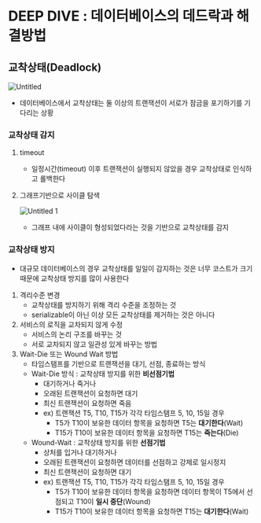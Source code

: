 # DEEP DIVE : 데이터베이스의 데드락과 해결방법

## 교착상태(Deadlock)

![Untitled](https://user-images.githubusercontent.com/47595515/211577495-4a7d38fe-d505-470e-8d6e-64ad88856188.png)

- 데이터베이스에서 교착상태는 둘 이상의 트랜잭션이 서로가 잠금을 포기하기를 기다리는 상황

### 교착상태 감지

1. timeout
    - 일정시간(timeout) 이후 트랜잭션이 실행되지 않았을 경우 교착상태로 인식하고 롤백한다
2. 그래프기반으로 사이클 탐색

   ![Untitled 1](https://user-images.githubusercontent.com/47595515/211577503-f289c14e-9df3-4926-b285-efdf5688b792.png)
    
    - 그래프 내에 사이클이 형성되었다라는 것을 기반으로 교착상태를 감지

### 교착상태 방지

- 대규모 데이터베이스의 경우 교착상태를 일일이 감지하는 것은 너무 코스트가 크기 때문에 교착상태 방지를 많이 사용한다
1. 격리수준 변경
    - 교착상태를 방지하기 위해 격리 수준을 조정하는 것
    - serializable이 아닌 이상 모든 교착상태를 제거하는 것은 아니다
2. 서비스의 로직을 교차되지 않게 수정
    - 서비스의 논리 구조를 바꾸는 것
    - 서로 교차되지 않고 일관성 있게 바꾸는 방법
3. Wait-Die 또는 Wound Wait 방법
    - 타임스탬프를 기반으로 트랜잭션을 대기, 선점, 종료하는 방식
    - Wait-Die 방식 : 교착상태 방지를 위한 **비선점기법**
        - 대기하거나 죽거나
        - 오래된 트랜잭션이 요청하면 대기
        - 최신 트랜잭션이 요청하면 죽음
        - ex) 트랜잭션 T5, T10, T15가 각각 타임스탬프 5, 10, 15일 경우
            - T5가 T10이 보유한 데이터 항목을 요청하면 T5는 **대기한다**(Wait)
            - T15가 T10이 보유한 데이터 항목을 요청하면 T15는 **죽는다**(Die)
    - Wound-Wait : 교착상태 방지를 위한 **선점기법**
        - 상처를 입거나 대기하거나
        - 오래된 트랜잭션이 요청하면 데이터를 선점하고 강제로 일시정지
        - 최신 트랜잭션이 요청하면 대기
        - ex) 트랜잭션 T5, T10, T15가 각각 타임스탬프 5, 10, 15일 경우
            - T5가 T10이 보유한 데이터 항목을 요청하면 데이터 항목이 T5에서 선점되고 T10이 **일시 중단**(Wound)
            - T15가 T10이 보유한 데이터 항목을 요청하면 T15는 **대기한다**(Wait)
